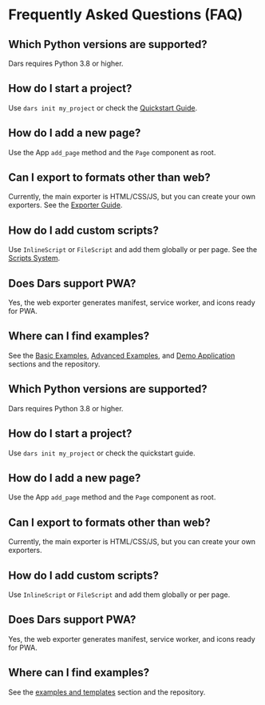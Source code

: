 # Frequently Asked Questions (FAQ)

## Which Python versions are supported?
Dars requires Python 3.8 or higher.

## How do I start a project?
Use `dars init my_project` or check the [Quickstart Guide](getting_started.md).

## How do I add a new page?
Use the App `add_page` method and the `Page` component as root.

## Can I export to formats other than web?
Currently, the main exporter is HTML/CSS/JS, but you can create your own exporters. See the [Exporter Guide](exporters.md).

## How do I add custom scripts?
Use `InlineScript` or `FileScript` and add them globally or per page. See the [Scripts System](scripts.md).

## Does Dars support PWA?
Yes, the web exporter generates manifest, service worker, and icons ready for PWA.

## Where can I find examples?
See the [Basic Examples](examples_basic.md), [Advanced Examples](examples_advanced.md), and [Demo Application](examples_demo.md) sections and the repository.

## Which Python versions are supported?
Dars requires Python 3.8 or higher.

## How do I start a project?
Use `dars init my_project` or check the quickstart guide.

## How do I add a new page?
Use the App `add_page` method and the `Page` component as root.

## Can I export to formats other than web?
Currently, the main exporter is HTML/CSS/JS, but you can create your own exporters.

## How do I add custom scripts?
Use `InlineScript` or `FileScript` and add them globally or per page.

## Does Dars support PWA?
Yes, the web exporter generates manifest, service worker, and icons ready for PWA.

## Where can I find examples?
See the [examples and templates](examples_basic.md) section and the repository.

